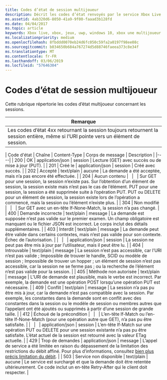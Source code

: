 ```yaml
---
title: Codes d’état de session multijoueur
description: Décrit les codes d’état renvoyés par le service Xbox Live lorsque vous demandez une session multijoueur.
ms.assetid: 4ab320d6-8050-41a9-9f00-faaad3b128fd
ms.date: 04/04/2017
ms.topic: article
keywords: Xbox live, xbox, jeux, uwp, windows 10, xbox une multijoueur 2015, les codes d’état, session
ms.localizationpriority: medium
ms.openlocfilehash: 8fbddd0070eb24d6fc050c59fa2a0197f98ee08c
ms.sourcegitcommit: b034650b684a767274d5d88746faeea373c8e34f
ms.translationtype: MT
ms.contentlocale: fr-FR
ms.lasthandoff: 03/06/2019
ms.locfileid: "57646304"
---
```

# <a name="multiplayer-session-status-codes"></a>Codes d’état de session multijoueur

Cette rubrique répertorie les codes d’état multijoueur concernant les sessions.

| Remarque                                                                                                         |
|---------------------------------------------------------------------------------------------------------------------------|
| Les codes d’état 4xx retournant la session toujours retournent la session entière, même si l’URI pointe vers un élément de session. |


| Code d'état | Chaîne              | Content-Type     | Corps de message    | Description |
|----|
| 200         | OK                  | application/json | session | Lecture (GET) avec succès ou de mise à jour (PUT).                                                                                                                                                                                                                                                                                                             |
| 201         | Créé le             | application/json | session | Créé avec succès.                                                                                                                                                                                                                                                                                                                                 |
| 202         | Accepté            | text/plain       | aucune    | La demande a été acceptée, mais n’a pas encore été effectuée.                                                                                                                                                                                                                                                                                             |
| 204         | Aucun contenu          |                  |         | Sur GET pour une session, la session n’existe pas. Sur l’obtention d’un élément de session, la session existe mais n’est pas le cas de l’élément. PUT pour une session, la session a été supprimée suite à l’opération PUT. PUT ou DELETE pour un élément de session, la session existe lors de l’opération a commencé, mais la session ou l’élément n’existe plus. |
| 304         | Non modifié        |                  |         | Sur GET avec un en-tête If-None-Match, la session n’a pas changé.                                                                                                                                                                                                                                                                                        |
| 400         | Demande incorrecte         | text/plain       | message | La demande est supposée n’est pas valide sur le premier examen. Un champ obligatoire est manquant ou le fichier JSON est incorrect. Le corps inclut des détails supplémentaires.                                                                                                                                                                                        |
| 403         | Interdit           | text/plain       | message | La demande peut être valide dans certains contextes, mais n’est pas valide pour son contexte. Échec de l’autorisation.                                                                                                                                                                                                                                                |
|             |                     | application/json | session | La session ne peut pas être mis à jour par l’utilisateur, mais il peut être lu.                                                                                                                                                                                                                                                                                           |
| 404         | Introuvable           | text/plain       | message | La session n’est pas accessible, car l’URI n’est pas valide ; Impossible de trouver le handle, SCID ou modèle de session ; Impossible de trouver un hopper ; un élément de session n’est pas accessible, car la session ne se ferme pas ; ou la recherche de l’élément n’est pas valide pour la session.                                                                                 |
| 405         | Méthode non autorisée  | text/plain       | message | L’URI de demande est plausible, mais le verbe est incorrect. Par exemple, la demande est une opération POST lorsqu’une opération PUT est nécessaire.                                                                                                                                                                                                                 |
| 409         | Conflit            | text/plain       | message | La session n’a pas pu être mis à jour, car la demande n’est pas compatible avec la session. Par exemple, les constantes dans la demande sont en conflit avec des constantes dans la session ou le modèle de session ou membres autres que l’appelant ont été ajoutés ou supprimés à partir d’une session de grande taille.                                                                         |
| 412         | Échoué de la précondition |                  |         | L’en-tête If-Match ou l’en-tête If-None-Match (pour une opération autre que GET), n’a pas pu être satisfaite.                                                                                                                                                                                                                                           |
|             |                     | application/json | session | L’en-tête If-Match sur une opération PUT ou DELETE pour une session existante n’a pas pu être satisfaite. L’état actuel de la session est retourné avec la valeur ETag actuelle.                                                                                                                                                                      |
| 429 | Trop de demandes | application/json | message | L’appel de service a été limitée en raison du dépassement de la limitation des restrictions du débit affiné. Pour plus d’informations, consultez [bien plus précis limitation du débit](../../using-xbox-live/best-practices/fine-grained-rate-limiting.md). |
| 503         | Service non disponible | text/plain       | aucune    | Le service est surchargé et que la demande doit être retentée ultérieurement. Ce code inclut un en-tête Retry-After qui le client doit respecter.                                                                                                                                                                                                              |
